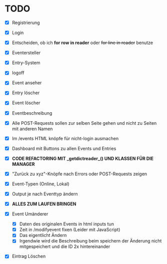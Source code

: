 # TODO

- [x] Registrierung
- [x] Login
- [x] Entscheiden, ob ich **for row in reader** oder ~~for line in reader~~ benutze
- [x] Eventersteller
- [x] Entry-System
- [x] logoff
- [x] Event anseher
- [x] Entry löscher
- [x] Event löscher
- [x] Eventbeschreibung
- [x] Alle POST-Requests sollen zur selben Seite gehen und nicht zu Seiten mit anderen Namen
- [x] Im /events HTML knöpfe für nicht-login ausmachen
- [x] Dashboard mit Buttons zu allen Events und Entries
- [x] **CODE REFACTORING MIT \_getdictreader\_() UND KLASSEN FÜR DIE MANAGER**
- [x] "Zurück zu xyz"-Knöpfe nach Errors oder POST-Requests zeigen
- [x] Event-Typen (Online, Lokal)
- [x] Output je nach Eventtyp ändern
- [x] **ALLES ZUM LAUFEN BRINGEN**
- [x] Event Umänderer
  - [x] Daten des originalen Events in html inputs tun
  - [x] Zeit in /modifyevent fixen (Leider mit JavaScript)
  - [x] Das eigentlicht Ändern
  - [x] Irgendwie wird die Beschreibung beim speichern der Änderung nicht mitgespeichert und die ID 2x hintereinander
- [x] Eintrag Löschen

